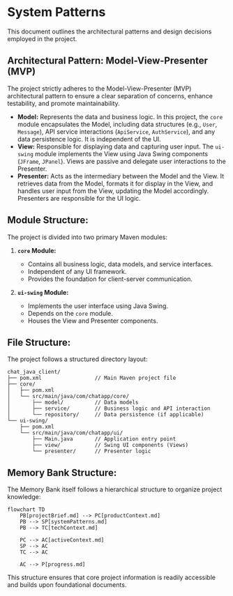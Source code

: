 # System Patterns

This document outlines the architectural patterns and design decisions employed in the project.

## Architectural Pattern: Model-View-Presenter (MVP)

The project strictly adheres to the Model-View-Presenter (MVP) architectural pattern to ensure a clear separation of concerns, enhance testability, and promote maintainability.

*   **Model:** Represents the data and business logic. In this project, the `core` module encapsulates the Model, including data structures (e.g., `User`, `Message`), API service interactions (`ApiService`, `AuthService`), and any data persistence logic. It is independent of the UI.
*   **View:** Responsible for displaying data and capturing user input. The `ui-swing` module implements the View using Java Swing components (`JFrame`, `JPanel`). Views are passive and delegate user interactions to the Presenter.
*   **Presenter:** Acts as the intermediary between the Model and the View. It retrieves data from the Model, formats it for display in the View, and handles user input from the View, updating the Model accordingly. Presenters are responsible for the UI logic.

## Module Structure:

The project is divided into two primary Maven modules:

1.  **`core` Module:**
    *   Contains all business logic, data models, and service interfaces.
    *   Independent of any UI framework.
    *   Provides the foundation for client-server communication.

2.  **`ui-swing` Module:**
    *   Implements the user interface using Java Swing.
    *   Depends on the `core` module.
    *   Houses the View and Presenter components.

## File Structure:

The project follows a structured directory layout:

```
chat_java_client/
├── pom.xml                 // Main Maven project file
├── core/
│   ├── pom.xml
│   └── src/main/java/com/chatapp/core/
│       ├── model/          // Data models
│       ├── service/        // Business logic and API interaction
│       └── repository/     // Data persistence (if applicable)
└── ui-swing/
    ├── pom.xml
    └── src/main/java/com/chatapp/ui/
        ├── Main.java       // Application entry point
        ├── view/           // Swing UI components (Views)
        └── presenter/      // Presenter logic
```

## Memory Bank Structure:

The Memory Bank itself follows a hierarchical structure to organize project knowledge:

```mermaid
flowchart TD
    PB[projectBrief.md] --> PC[productContext.md]
    PB --> SP[systemPatterns.md]
    PB --> TC[techContext.md]
    
    PC --> AC[activeContext.md]
    SP --> AC
    TC --> AC
    
    AC --> P[progress.md]
```
This structure ensures that core project information is readily accessible and builds upon foundational documents.
